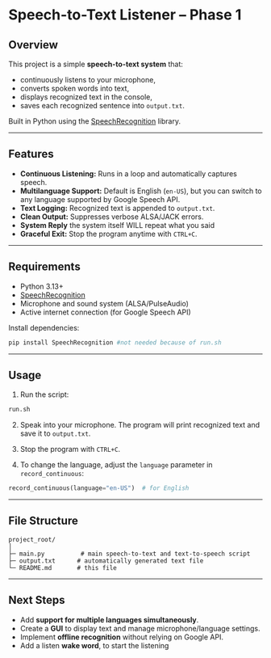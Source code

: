 # Speech-to-Text Listener – Phase 1

## Overview

This project is a simple **speech-to-text system** that:

* continuously listens to your microphone,
* converts spoken words into text,
* displays recognized text in the console,
* saves each recognized sentence into `output.txt`.

Built in Python using the [SpeechRecognition](https://pypi.org/project/SpeechRecognition/) library.

---

## Features

* **Continuous Listening:** Runs in a loop and automatically captures speech.
* **Multilanguage Support:** Default is English (`en-US`), but you can switch to any language supported by Google Speech API.
* **Text Logging:** Recognized text is appended to `output.txt`.
* **Clean Output:** Suppresses verbose ALSA/JACK errors.
* **System Reply** the system itself WILL repeat what you said
* **Graceful Exit:** Stop the program anytime with `CTRL+C`.

---

## Requirements

* Python 3.13+
* [SpeechRecognition](https://pypi.org/project/SpeechRecognition/)
* Microphone and sound system (ALSA/PulseAudio)
* Active internet connection (for Google Speech API)

Install dependencies:

```bash
pip install SpeechRecognition #not needed because of run.sh
```

---

## Usage

1. Run the script:

```bash
run.sh
```

2. Speak into your microphone. The program will print recognized text and save it to `output.txt`.

3. Stop the program with `CTRL+C`.

4. To change the language, adjust the `language` parameter in `record_continuous`:

```python
record_continuous(language="en-US")  # for English
```

---

## File Structure

```
project_root/
│
├─ main.py          # main speech-to-text and text-to-speech script
├─ output.txt      # automatically generated text file
└─ README.md       # this file
```

---

## Next Steps

* Add **support for multiple languages simultaneously**.
* Create a **GUI** to display text and manage microphone/language settings.
* Implement **offline recognition** without relying on Google API.
* Add a listen **wake word**, to start the listening
